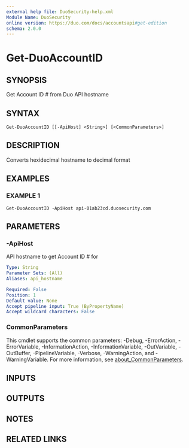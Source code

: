 ```yaml
---
external help file: DuoSecurity-help.xml
Module Name: DuoSecurity
online version: https://duo.com/docs/accountsapi#get-edition
schema: 2.0.0
---
```


# Get-DuoAccountID

## SYNOPSIS
Get Account ID # from Duo API hostname

## SYNTAX

```
Get-DuoAccountID [[-ApiHost] <String>] [<CommonParameters>]
```

## DESCRIPTION
Converts hexidecimal hostname to decimal format

## EXAMPLES

### EXAMPLE 1
```
Get-DuoAccountID -ApiHost api-01ab23cd.duosecurity.com
```

## PARAMETERS

### -ApiHost
API hostname to get Account ID # for

```yaml
Type: String
Parameter Sets: (All)
Aliases: api_hostname

Required: False
Position: 1
Default value: None
Accept pipeline input: True (ByPropertyName)
Accept wildcard characters: False
```

### CommonParameters
This cmdlet supports the common parameters: -Debug, -ErrorAction, -ErrorVariable, -InformationAction, -InformationVariable, -OutVariable, -OutBuffer, -PipelineVariable, -Verbose, -WarningAction, and -WarningVariable. For more information, see [about_CommonParameters](http://go.microsoft.com/fwlink/?LinkID=113216).

## INPUTS

## OUTPUTS

## NOTES

## RELATED LINKS
